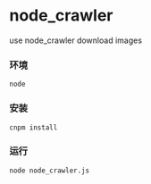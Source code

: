 # node_crawler
use node_crawler download images

### 环境
```
node
```

### 安装
```
cnpm install
```
### 运行
```
node node_crawler.js
```
